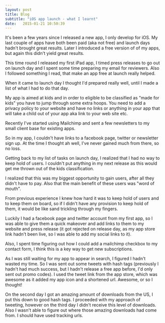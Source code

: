 ```yaml
---
layout: post
title: Blog
subtitle: "iOS app launch - what I learnt"
date:   2015-01-21 10:50:39
---
```


It's been a few years since I released a new app, I only develop for iOS. My last couple of apps have both been paid (aka not free) and launch days hadn't brought great results. Later I introduced a free version of of my apps, but again this didn't yield great results.

This time round I released my first iPad app, I timed press releases to go out on launch day and I spent some time preparing my email for reviewers. Also I followed something I read, that make an app free at launch really helped.

When it came to launch day I thought I'd prepared really well, until I made a list of what I had to do that day.

My app is aimed at kids and in order to eligible to be classified as "made for kids" you have to jump through some extra hoops. You need to add a privacy policy to your website and have no links or anything in your app that will take a child out of your app aka link to your web site etc.

Recently I've started using Mailchimp and sent a few newsletters to my small client base for existing apps.

So in my app, I couldn't have links to a facebook page, twitter or newsletter sign up. At the time I thought ah well, I've never gained much from there, so no loss.

Getting back to my list of tasks on launch day, I realized that I had no way to keep hold of users. I couldn't put anything in my next release as this would get me thrown out of the kids classification.

I realized that this was my biggest opportunity to gain users, after all they didn't have to pay. Also that the main benefit of these users was "word of mouth".

From previous experience I knew how hard it was to keep hold of users and to keep them on board, so if I didn't have any provision to keep hold of them, it would be like sand trickling through my fingers.

Luckily I had a facebook page and twitter account from my first app, so I was able to give them a quick makeover and add links to them to my website and press release (it got rejected on release day, as my app store link hadn't been live, so I was able to add my social links to it).

Also, I spent time figuring out how I could add a mailchimp checkbox to my contact form, I think this is a key way to get new subscriptions.

As I was still waiting for my app to appear in search, I figured I hadn't wasted my time. So I was sent out some tweets with hash tags (previously I hadn't had much success, but I hadn't release a free app before, I'd only sent out promo codes). I used the tweet link from the app store, which was awesome as it added my app icon and a shortened url. Awesome, or so I thought!

On the second day I got an amazing amount of downloads from the US, I put this down to good hash tags. I proceeded with my approach of tweeting, however on the third day I didn't receive this level of downloads. Also I wasn't able to figure out where those amazing downloads had come from. I should have used tracking urls.